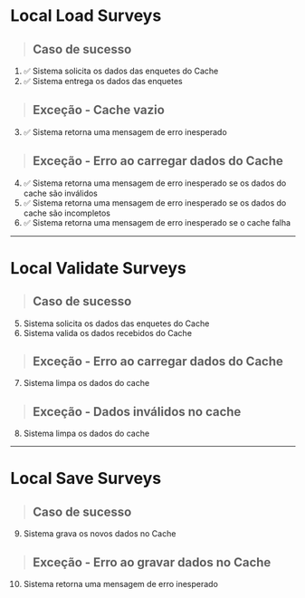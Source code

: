 # Local Load Surveys

> ## Caso de sucesso
1. ✅ Sistema solicita os dados das enquetes do Cache
2. ✅ Sistema entrega os dados das enquetes

> ## Exceção - Cache vazio
3. ✅ Sistema retorna uma mensagem de erro inesperado

> ## Exceção - Erro ao carregar dados do Cache
4. ✅ Sistema retorna uma mensagem de erro inesperado se os dados do cache são inválidos
5. ✅ Sistema retorna uma mensagem de erro inesperado se os dados do cache são incompletos
6. ✅ Sistema retorna uma mensagem de erro inesperado se o cache falha


---

# Local Validate Surveys

> ## Caso de sucesso
5.  Sistema solicita os dados das enquetes do Cache
6.  Sistema valida os dados recebidos do Cache

> ## Exceção - Erro ao carregar dados do Cache
7.  Sistema limpa os dados do cache

> ## Exceção - Dados inválidos no cache
8.  Sistema limpa os dados do cache

---

# Local Save Surveys

> ## Caso de sucesso
9.  Sistema grava os novos dados no Cache

> ## Exceção - Erro ao gravar dados no Cache
10.  Sistema retorna uma mensagem de erro inesperado